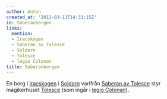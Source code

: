 ```yaml
---
author: Anton
created_at: '2012-03-11T14:31:15Z'
id: Saberanborgen
links:
  mention:
  - Iracskogen
  - Saberan av Tolesce
  - Soldarn
  - Tolesce
  - legio Colonan
title: Saberanborgen
---
```


En borg i [Iracskogen] i [Soldarn] varifrån [Saberan av Tolesce] styr magikerhuset [Tolesce] (som
ingår i [legio Colonan]).

  [Iracskogen]: Iracskogen
  [Soldarn]: Soldarn
  [Saberan av Tolesce]: Saberan_av_Tolesce
  [Tolesce]: Tolesce
  [legio Colonan]: legio_Colonan
